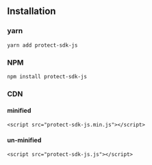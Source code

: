 ## Installation

### yarn
`yarn add protect-sdk-js`

### NPM
`npm install protect-sdk-js`

### CDN

#### minified
`<script src="protect-sdk-js.min.js"></script>`

#### un-minified
`<script src="protect-sdk-js.js"></script>`
